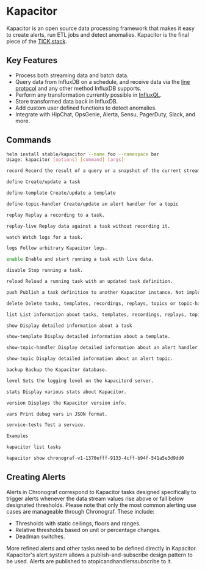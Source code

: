 # Kapacitor

Kapacitor is an open source data processing framework that makes it easy to create alerts, run ETL jobs and detect anomalies. Kapacitor is the final piece of the [TICK stack](https://influxdata.com/time-series-platform/).

## Key Features

- Process both streaming data and batch data.
- Query data from InfluxDB on a schedule, and receive data via the [line protocol](https://docs.influxdata.com/influxdb/v1.4/write_protocols/line/) and any other method InfluxDB supports.
- Perform any transformation currently possible in [InfluxQL](https://docs.influxdata.com/influxdb/v1.4/query_language/spec/).
- Store transformed data back in InfluxDB.
- Add custom user defined functions to detect anomalies.
- Integrate with HipChat, OpsGenie, Alerta, Sensu, PagerDuty, Slack, and more.

## Commands

```bash
helm install stable/kapacitor --name foo --namespace bar
Usage: kapacitor [options] [command] [args]

record Record the result of a query or a snapshot of the current stream data

define Create/update a task

define-template Create/update a template

define-topic-handler Create/update an alert handler for a topic

replay Replay a recording to a task.

replay-live Replay data against a task without recording it.

watch Watch logs for a task.

logs Follow arbitrary Kapacitor logs.

enable Enable and start running a task with live data.

disable Stop running a task.

reload Reload a running task with an updated task definition.

push Publish a task definition to another Kapacitor instance. Not implemented yet.

delete Delete tasks, templates, recordings, replays, topics or topic-handlers.

list List information about tasks, templates, recordings, replays, topics, topic-handlers or service-tests

show Display detailed information about a task

show-template Display detailed information about a template.

show-topic-handler Display detailed information about an alert handler for a topic.

show-topic Display detailed information about an alert topic.

backup Backup the Kapacitor database.

level Sets the logging level on the kapacitord server.

stats Display various stats about Kapacitor.

version Displays the Kapacitor version info.

vars Print debug vars in JSON format.

service-tests Test a service.

Examples

kapacitor list tasks

kapacitor show chronograf-v1-1370efff-9133-4cff-b94f-541a5e3d9dd0
```

## Creating Alerts

Alerts in Chronograf correspond to Kapacitor tasks designed specifically to trigger alerts whenever the data stream values rise above or fall below designated thresholds. Please note that only the most common alerting use cases are manageable through Chronograf. These include:

- Thresholds with static ceilings, floors and ranges.
- Relative thresholds based on unit or percentage changes.
- Deadman switches.

More refined alerts and other tasks need to be defined directly in Kapacitor.
Kapacitor's alert system allows a publish-and-subscribe design pattern to be used. Alerts are published to atopicandhandlerssubscribe to it.
